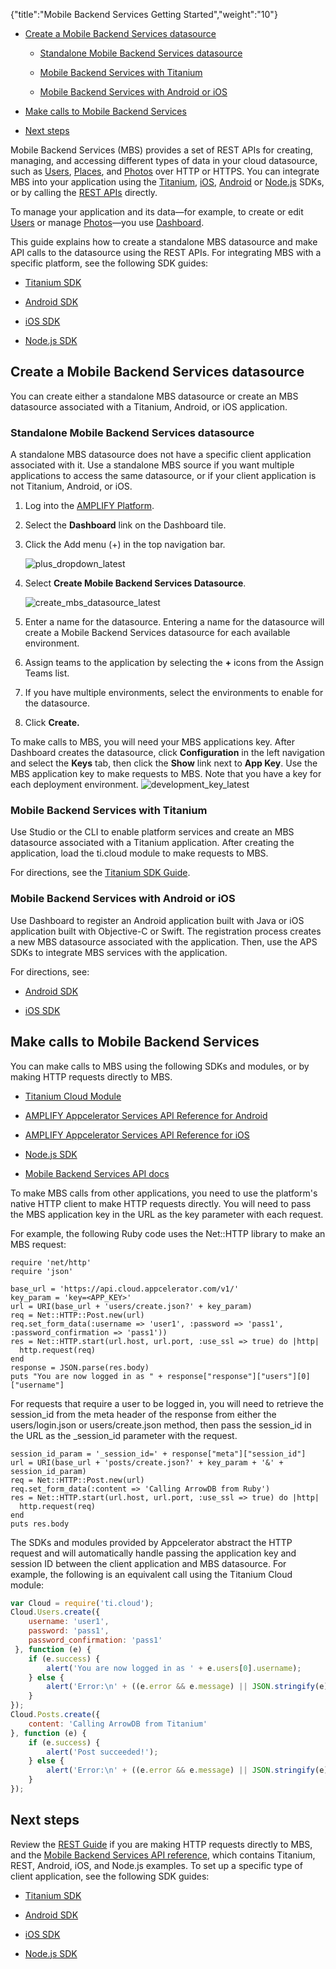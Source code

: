 {"title":"Mobile Backend Services Getting Started","weight":"10"}

* [Create a Mobile Backend Services datasource](#create-a-mobile-backend-services-datasource)

    * [Standalone Mobile Backend Services datasource](#standalone-mobile-backend-services-datasource)

    * [Mobile Backend Services with Titanium](#mobile-backend-services-with-titanium)

    * [Mobile Backend Services with Android or iOS](#mobile-backend-services-with-android-or-ios)

* [Make calls to Mobile Backend Services](#make-calls-to-mobile-backend-services)

* [Next steps](#next-steps)

Mobile Backend Services (MBS) provides a set of REST APIs for creating, managing, and accessing different types of data in your cloud datasource, such as [Users](/arrowdb/latest/#!/api/Users), [Places](/arrowdb/latest/#!/api/Places), and [Photos](/arrowdb/latest/#!/api/Photos) over HTTP or HTTPS. You can integrate MBS into your application using the [Titanium](/docs/appc/Mobile_Backend_Services/Mobile_Backend_Services_Guide/Mobile_Backend_Services_SDKs/Titanium_SDK_and_Mobile_Backend_Services/), [iOS](/docs/appc/Mobile_Backend_Services/Mobile_Backend_Services_Guide/Mobile_Backend_Services_SDKs/AMPLIFY_Appcelerator_Platform_Services_SDK_for_iOS_Mobile_Backend_Services/), [Android](/docs/appc/Mobile_Backend_Services/Mobile_Backend_Services_Guide/Mobile_Backend_Services_SDKs/AMPLIFY_Appcelerator_Platform_Services_SDK_for_Android_Mobile_Backend_Services/) or [Node.js](/docs/appc/Mobile_Backend_Services/Mobile_Backend_Services_Guide/Mobile_Backend_Services_SDKs/Mobile_Backend_Services_SDK_for_Node.js/) SDKs, or by calling the [REST APIs](/docs/appc/Mobile_Backend_Services/Mobile_Backend_Services_Guide/Using_the_REST_API/) directly.

To manage your application and its data—for example, to create or edit [Users](/arrowdb/latest/#!/api/Users) or manage [Photos](/arrowdb/latest/#!/api/Photos)—you use [Dashboard](https://platform.axway.com/).

This guide explains how to create a standalone MBS datasource and make API calls to the datasource using the REST APIs. For integrating MBS with a specific platform, see the following SDK guides:

* [Titanium SDK](/docs/appc/Mobile_Backend_Services/Mobile_Backend_Services_Guide/Mobile_Backend_Services_SDKs/Titanium_SDK_and_Mobile_Backend_Services/)

* [Android SDK](/docs/appc/Mobile_Backend_Services/Mobile_Backend_Services_Guide/Mobile_Backend_Services_SDKs/AMPLIFY_Appcelerator_Platform_Services_SDK_for_Android_Mobile_Backend_Services/)

* [iOS SDK](/docs/appc/Mobile_Backend_Services/Mobile_Backend_Services_Guide/Mobile_Backend_Services_SDKs/AMPLIFY_Appcelerator_Platform_Services_SDK_for_iOS_Mobile_Backend_Services/)

* [Node.js SDK](/docs/appc/Mobile_Backend_Services/Mobile_Backend_Services_Guide/Mobile_Backend_Services_SDKs/Mobile_Backend_Services_SDK_for_Node.js/)

## Create a Mobile Backend Services datasource

You can create either a standalone MBS datasource or create an MBS datasource associated with a Titanium, Android, or iOS application.

### Standalone Mobile Backend Services datasource

A standalone MBS datasource does not have a specific client application associated with it. Use a standalone MBS source if you want multiple applications to access the same datasource, or if your client application is not Titanium, Android, or iOS.

1. Log into the [AMPLIFY Platform](https://platform.axway.com/).

2. Select the **Dashboard** link on the Dashboard tile.

3. Click the Add menu (+) in the top navigation bar.

    ![plus_dropdown_latest](/Images/appc/download/attachments/49153748/plus_dropdown_latest.png)
4. Select **Create Mobile Backend Services Datasource**.

    ![create_mbs_datasource_latest](/Images/appc/download/attachments/49153748/create_mbs_datasource_latest.png)
5. Enter a name for the datasource. Entering a name for the datasource will create a Mobile Backend Services datasource for each available environment.

6. Assign teams to the application by selecting the **+** icons from the Assign Teams list.

7. If you have multiple environments, select the environments to enable for the datasource.

8. Click **Create.**

To make calls to MBS, you will need your MBS applications key. After Dashboard creates the datasource, click **Configuration** in the left navigation and select the **Keys** tab, then click the **Show** link next to **App Key**. Use the MBS application key to make requests to MBS. Note that you have a key for each deployment environment.
![development_key_latest](/Images/appc/download/attachments/49153748/development_key_latest.png)

### Mobile Backend Services with Titanium

Use Studio or the CLI to enable platform services and create an MBS datasource associated with a Titanium application. After creating the application, load the ti.cloud module to make requests to MBS.

For directions, see the [Titanium SDK Guide](/docs/appc/Quick_Start/).

### Mobile Backend Services with Android or iOS

Use Dashboard to register an Android application built with Java or iOS application built with Objective-C or Swift. The registration process creates a new MBS datasource associated with the application. Then, use the APS SDKs to integrate MBS services with the application.

For directions, see:

* [Android SDK](/docs/appc/Mobile_Backend_Services/Mobile_Backend_Services_Guide/Mobile_Backend_Services_SDKs/AMPLIFY_Appcelerator_Platform_Services_SDK_for_Android_Mobile_Backend_Services/)

* [iOS SDK](/docs/appc/Mobile_Backend_Services/Mobile_Backend_Services_Guide/Mobile_Backend_Services_SDKs/AMPLIFY_Appcelerator_Platform_Services_SDK_for_iOS_Mobile_Backend_Services/)

## Make calls to Mobile Backend Services

You can make calls to MBS using the following SDKs and modules, or by making HTTP requests directly to MBS.

* [Titanium Cloud Module](#!/api/Modules.Cloud)

* [AMPLIFY Appcelerator Services API Reference for Android](/docs/appc/Mobile_Backend_Services/Mobile_Backend_Services_Guide/Mobile_Backend_Services_SDKs/AMPLIFY_Appcelerator_Platform_Services_SDK_for_Android_Mobile_Backend_Services/)

* [AMPLIFY Appcelerator Services API Reference for iOS](/docs/appc/Mobile_Backend_Services/Mobile_Backend_Services_Guide/Mobile_Backend_Services_SDKs/AMPLIFY_Appcelerator_Platform_Services_SDK_for_iOS_Mobile_Backend_Services/)

* [Node.js SDK](/docs/appc/Mobile_Backend_Services/Mobile_Backend_Services_Guide/Mobile_Backend_Services_SDKs/Mobile_Backend_Services_SDK_for_Node.js/)

* [Mobile Backend Services API docs](/arrowdb/latest/#!/api)

To make MBS calls from other applications, you need to use the platform's native HTTP client to make HTTP requests directly. You will need to pass the MBS application key in the URL as the key parameter with each request.

For example, the following Ruby code uses the Net::HTTP library to make an MBS request:

```
require 'net/http'
require 'json'

base_url = 'https://api.cloud.appcelerator.com/v1/'
key_param = 'key=<APP_KEY>'
url = URI(base_url + 'users/create.json?' + key_param)
req = Net::HTTP::Post.new(url)
req.set_form_data(:username => 'user1', :password => 'pass1', :password_confirmation => 'pass1'))
res = Net::HTTP.start(url.host, url.port, :use_ssl => true) do |http|
  http.request(req)
end
response = JSON.parse(res.body)
puts "You are now logged in as " + response["response"]["users"][0]["username"]
```

For requests that require a user to be logged in, you will need to retrieve the session\_id from the meta header of the response from either the users/login.json or users/create.json method, then pass the session\_id in the URL as the \_session\_id parameter with the request.

```
session_id_param = '_session_id=' + response["meta"]["session_id"]
url = URI(base_url + 'posts/create.json?' + key_param + '&' + session_id_param)
req = Net::HTTP::Post.new(url)
req.set_form_data(:content => 'Calling ArrowDB from Ruby')
res = Net::HTTP.start(url.host, url.port, :use_ssl => true) do |http|
  http.request(req)
end
puts res.body
```

The SDKs and modules provided by Appcelerator abstract the HTTP request and will automatically handle passing the application key and session ID between the client application and MBS datasource. For example, the following is an equivalent call using the Titanium Cloud module:

```javascript
var Cloud = require('ti.cloud');
Cloud.Users.create({
    username: 'user1',
    password: 'pass1',
    password_confirmation: 'pass1'
 }, function (e) {
    if (e.success) {
        alert('You are now logged in as ' + e.users[0].username);
    } else {
        alert('Error:\n' + ((e.error && e.message) || JSON.stringify(e)));
    }
});
Cloud.Posts.create({
    content: 'Calling ArrowDB from Titanium'
}, function (e) {
    if (e.success) {
        alert('Post succeeded!');
    } else {
        alert('Error:\n' + ((e.error && e.message) || JSON.stringify(e)));
    }
});
```

## Next steps

Review the [REST Guide](/docs/appc/Mobile_Backend_Services/Mobile_Backend_Services_Guide/Using_the_REST_API/) if you are making HTTP requests directly to MBS, and the [Mobile Backend Services API reference](/arrowdb/latest/#!/api), which contains Titanium, REST, Android, iOS, and Node.js examples. To set up a specific type of client application, see the following SDK guides:

* [Titanium SDK](/docs/appc/Mobile_Backend_Services/Mobile_Backend_Services_Guide/Mobile_Backend_Services_SDKs/Titanium_SDK_and_Mobile_Backend_Services/)

* [Android SDK](/docs/appc/Mobile_Backend_Services/Mobile_Backend_Services_Guide/Mobile_Backend_Services_SDKs/AMPLIFY_Appcelerator_Platform_Services_SDK_for_Android_Mobile_Backend_Services/)

* [iOS SDK](/docs/appc/Mobile_Backend_Services/Mobile_Backend_Services_Guide/Mobile_Backend_Services_SDKs/AMPLIFY_Appcelerator_Platform_Services_SDK_for_iOS_Mobile_Backend_Services/)

* [Node.js SDK](/docs/appc/Mobile_Backend_Services/Mobile_Backend_Services_Guide/Mobile_Backend_Services_SDKs/Mobile_Backend_Services_SDK_for_Node.js/)

